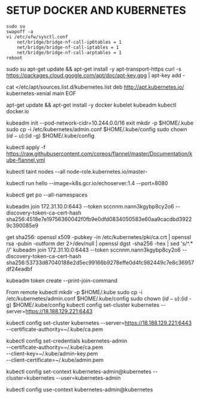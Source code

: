 # SETUP DOCKER AND KUBERNETES

```
sudo su
swapoff -a
vi /etc/ufw/sysctl.conf
	net/bridge/bridge-nf-call-ip6tables = 1
	net/bridge/bridge-nf-call-iptables = 1
	net/bridge/bridge-nf-call-arptables = 1
reboot
```

sudo su
apt-get update && apt-get install -y apt-transport-https
curl -s https://packages.cloud.google.com/apt/doc/apt-key.gpg | apt-key add -

cat <<EOF >/etc/apt/sources.list.d/kubernetes.list
deb http://apt.kubernetes.io/ kubernetes-xenial main
EOF

apt-get update && apt-get install -y docker kubelet kubeadm kubectl docker.io

kubeadm init --pod-network-cidr=10.244.0.0/16
exit
mkdir -p $HOME/.kube
sudo cp -i /etc/kubernetes/admin.conf $HOME/.kube/config
sudo chown $(id -u):$(id -g) $HOME/.kube/config

kubectl apply -f https://raw.githubusercontent.com/coreos/flannel/master/Documentation/kube-flannel.yml


kubectl taint nodes --all node-role.kubernetes.io/master-


kubectl run hello --image=k8s.gcr.io/echoserver:1.4 --port=8080

kubectl get po --all-namespaces

kubeadm join 172.31.10.0:6443 --token sccnnm.nann3kgybp8cy2o6     --discovery-token-ca-cert-hash sha256:4518e7e19756360042f0fb9e0dfd0834050583e60aa9cacdbd39229c390085e9



get sha256: openssl x509 -pubkey -in /etc/kubernetes/pki/ca.crt | openssl rsa -pubin -outform der 2>/dev/null | openssl dgst -sha256 -hex | sed 's/^.* //'
kubeadm join 172.31.10.0:6443 --token sccnnm.nann3kgybp8cy2o6     --discovery-token-ca-cert-hash sha256:53733d87040188e2d5ec99166b9278effe0d4fc982449c7e8c36957df24eadbf



kubeadm token create --print-join-command



From remote kubectl
mkdir -p $HOME/.kube
sudo cp -i /etc/kubernetes/admin.conf $HOME/.kube/config
sudo chown $(id -u):$(id -g) $HOME/.kube/config
kubectl config set-cluster kubernetes --server=https://18.188.129.221:6443


kubectl config set-cluster kubernetes --server=https://18.188.129.221:6443 --certificate-authority=~/.kube/ca.pem 

kubectl config set-credentials kubernetes-admin \
    --certificate-authority=~/.kube/ca.pem \
    --client-key=~/.kube/admin-key.pem \
    --client-certificate=~/.kube/admin.pem 
	
kubectl config set-context kubernetes-admin@kubernetes --cluster=kubernetes --user=kubernetes-admin

kubectl config use-context kubernetes-admin@kubernetes
